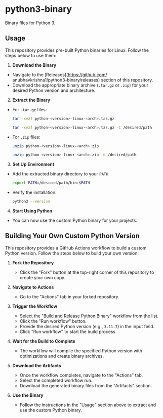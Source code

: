 # python3-binary

Binary files for Python 3.

## Usage

This repository provides pre-built Python binaries for Linux. Follow the steps below to use them:

1. **Download the Binary**
   
- Navigate to the [Releases](https://github.com/ anubhavkrishna1/python3-binary/releases) section of this repository.
- Download the appropriate binary archive (`.tar.gz` or `.zip`) for your desired Python version and architecture.

2. **Extract the Binary**
- For `.tar.gz` files:
  
     ```bash
     tar -xvzf python-<version>-linux-<arch>.tar.gz
     ```
     ```bash
     tar -xvzf python-<version>-linux-<arch>.tar.gz -C /desired/path
     ```
- For `.zip` files:
  
     ```bash
     unzip python-<version>-linux-<arch>.zip
     ```
     ```bash
     unzip python-<version>-linux-<arch>.zip -d /desired/path
     ```

3. **Set Up Environment**
   
- Add the extracted binary directory to your `PATH`:
  
     ```bash
     export PATH=/desired/path/bin:$PATH
     ```
- Verify the installation:
     
     ```bash
     python3 --version
     ```

4. **Start Using Python**
- You can now use the custom Python binary for your projects.

## Building Your Own Custom Python Version

This repository provides a GitHub Actions workflow to build a custom Python version. Follow the steps below to build your own version:

1. **Fork the Repository**
   - Click the "Fork" button at the top-right corner of this repository to create your own copy.

2. **Navigate to Actions**
   - Go to the "Actions" tab in your forked repository.

3. **Trigger the Workflow**
   - Select the "Build and Release Python Binary" workflow from the list.
   - Click the "Run workflow" button.
   - Provide the desired Python version (e.g., `3.11.7`) in the input field.
   - Click "Run workflow" to start the build process.

4. **Wait for the Build to Complete**
   - The workflow will compile the specified Python version with optimizations and create binary archives.

5. **Download the Artifacts**
   - Once the workflow completes, navigate to the "Actions" tab.
   - Select the completed workflow run.
   - Download the generated binary files from the "Artifacts" section.

6. **Use the Binary**
   - Follow the instructions in the "Usage" section above to extract and use the custom Python binary.

